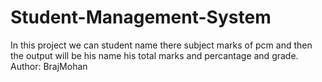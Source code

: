 # Student-Management-System
In this project we can student name there subject marks of pcm and then the output will be his name his total marks and percantage and grade.
<br>
Author: BrajMohan
